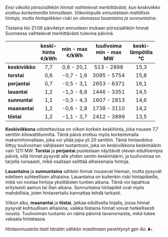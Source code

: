 *Ensi viikolla pörssisähkön hinnat vaihtelevat merkittävästi, kun keskiviikko erottuu korkeimmilla hinnoillaan. Viikonlopulle ennustetaan maltillisia hintoja, mutta hintapiikkien riski on olemassa lauantaina ja sunnuntaina.*

Tiistaina klo 21:06 päivitetyn ennusteen mukaan pörssisähkön hinnat Suomessa vaihtelevat merkittävästi tulevina päivinä.

|              | keski-<br>hinta<br>¢/kWh | min - max<br>¢/kWh | tuulivoima<br>min - max<br>MW | keski-<br>lämpötila<br>°C |
|:-------------|:----------------:|:----------------:|:-------------:|:-------------:|
| **keskiviikko** | 7,7            | 0,6 - 20,1       | 513 - 2898    | 15,3          |
| **torstai**     | 0,6            | -0,7 - 1,6       | 3095 - 5754   | 15,8          |
| **perjantai**   | 0,7            | -0,5 - 3,1       | 2653 - 6371   | 16,1          |
| **lauantai**    | 1,2            | -1,3 - 8,8       | 1446 - 3351   | 14,5          |
| **sunnuntai**   | 1,1            | -0,3 - 4,3       | 1607 - 2813   | 14,6          |
| **maanantai**   | 1,2            | -0,6 - 2,8       | 1738 - 3110   | 14,2          |
| **tiistai**     | 1,2            | -1,1 - 3,7       | 2412 - 3899   | 13,5          |

**Keskiviikkona** odotettavissa on viikon korkein keskihinta, joka nousee 7,7 senttiin kilowattitunnilta. Tämä päivä erottuu myös korkeimmalla maksimihinnallaan, joka voi yltää jopa yli 20 senttiin. Tämä hintaodotus liittyy tuulivoiman vähäiseen tuotantoon, joka on keskiviikkona keskimäärin vain 1211 MW. **Torstai** ja **perjantai** puolestaan näyttävät olevan edullisempia päiviä, sillä hinnat pysyvät alle yhden sentin keskimäärin, ja tuulivoimaa on tarjolla runsaasti, mikä osaltaan selittää alhaisempia hintoja.

**Lauantaina** ja **sunnuntaina** sähkön hinnat nousevat hieman, mutta pysyvät edelleen suhteellisen alhaisina. Lauantaina on kuitenkin riski hintapiikeille, mikä voi nostaa hintoja yksittäisten tuntien aikana. Tämä voi tapahtua erityisesti aamun tai illan aikana. Sunnuntaina hintapiikit ovat myös mahdollisia, joten hintavertailu kannattaa tehdä tarkasti.

Viikon alku, **maanantai** ja **tiistai**, jatkaa edullisella linjalla, jossa hinnat pysyvät kohtuullisen alhaisina, vaikka tiistaina hinnat voivat hetkellisesti nousta. Tuulivoiman tuotanto on näinä päivinä tavanomaista, mikä tukee vakaata hintatasoa.

*Hintaennusteita laati tänään sähkön maailmaan perehtynyt gpt-4o.* 🌬️
